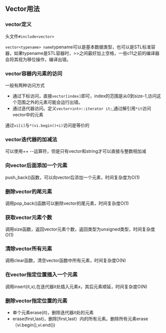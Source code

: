 ## Vector用法

### vector定义

头文件`#include<vector>`

`vector<typename> name`typename可以是基本数据类型，也可以是STL标准容器，如果typename是STL容器时，>>之间最好加上空格，一些c11之前的编译器会将其视为移位操作，编译出错。

### vector容器内元素的访问

一般有两种访问方式

* 通过下标访问，直接`vector[index]`即可，index的范围是从0到size-1,访问这个范围之外的元素可能会运行出错。
* 通过迭代器访问。定义`vector<int>::iterator it;`,通过解引用`*it`访问vector中的元素

通过`vi[i]`与`*(vi.begin()+i)`访问是等价的

### vector迭代器的加减法

可以使用++ --运算符，但是只有vector和string才可以直接与整数相加减

### 向vector后面添加一个元素

push_back()函数，可以向vector后添加一个元素，时间复杂度为O(1)

### 删除vector的尾元素

调用pop_back()函数可以删除vector的尾元素，时间复杂度O(1)

### 获取vector元素个数

调用size函数，返回vector元素个数，返回类型为unsigned类型，时间复杂度O(1)

### 清除vector所有元素

调用clear函数，清空vector函数中所有元素，时间复杂度O(N)

### 在vector指定位置插入一个元素

调用insert(it,x),在迭代器it处插入元素x，其后元素顺延，时间复杂度O(N)

### 删除vector指定位置的元素

* 单个元素erase(it)，删除迭代器it处的元素
* erase(first,last)，删除[first,last）内的所有元素。删除所有元素erase（vi.begin(),vi.end())